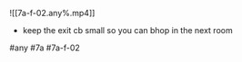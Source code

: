 

![[7a-f-02.any%.mp4]]

* keep the exit cb small so you can bhop in the next room

#any #7a #7a-f-02
